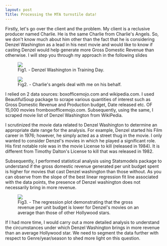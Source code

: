 ```yaml
---
layout: post
Title: Processing the MTA turnstile data!
---
```


Firstly, let's go over the client and the problem. My client is a reclusive producer named Charlie. He is the same Charlie from Charlie's Angels. So, we don't know much about him other than the fact that he is considering Denzel Washington as a lead in his next movie  and would like to know if casting Denzel would help generate more Gross Domestic Revenue than otherwise. I will step you through my approach in the following slides

<figure>
  <img src="{{ site.baseurl }}/images/denzelpic1.png">
  <figcaption>Fig1. - Denzel Washington in Training Day.</figcaption>
</figure>

<figure>
  <img src="{{ site.baseurl }}/images/charlie's_angels_pic2.png">
  <figcaption>Fig2. - Charlie's angels deal with me on his behalf.</figcaption>
</figure>

I relied on 2 data sources: boxofficemojo.com and wikipedia.com. I used BeautifulSoup package to scrape various quantities of interest such as Gross Domestic Revenue and Production budget, Date released etc. OF 15,000 movies fromboxofficemojo.com. Subsequently, using the same, I scraped movie list of Denzel Washington from WikiPedia. 

I scrutinized the movie data related to Denzel Washington to determine an appropriate date range for the analysis. For example, Denzel started his Film career in 1976; however, he simply acted as a street thug in the movie. I only wanted to consider Denzel's movies in which he played a significant role. His first notable role was in the movie License to kill (released in 1984).  It is different from Timothy Dalton's License to kill that was released in 1982.  

Subsequently, I performed statistical analysis using Statsmodels package to understand if the gross domestic revenue generated per unit budget spent is higher for movies that cast Denzel washington than those without. As you can observe from the slope of the best linear regression fit line associated with the data points, the presence of Denzel washington does not necessarily bring in more revenue.

<figure>
  <img src="{{ site.baseurl }}/images/regression_plot_pic3.png">
  <figcaption>Fig3. - The regression plot demonstrating that the gross revenue per unit budget is lower for
  Denzel's movies on an average than those of other Hollywood stars.</figcaption>
</figure>

If I had more time, I would carry out a more detailed analysis to understand the circumstances under which Denzel Washington brings in more revenue than an average Hollywood star. We need to segment the data further with respect to Genre/year/season to shed more light on this question. 



